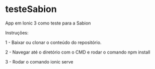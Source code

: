 # testeSabion
App em Ionic 3 como teste para a Sabion

Instruções:

1 - Baixar ou clonar o conteúdo do repositório.

2 - Navegar até o diretório com o CMD e rodar o comando npm install

3 - Rodar o comando ionic serve

